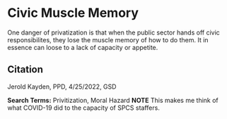 # Civic Muscle Memory 

One danger of privatization is that when the public sector hands off civic responsibilites, they lose the muscle memory of how to do them. It in essence can loose to a lack of capacity or appetite. 

## Citation
Jerold Kayden, PPD, 4/25/2022, GSD

**Search Terms:** Privitization, Moral Hazard
**NOTE** This makes me think of what COVID-19 did to the capacity of SPCS staffers. 
